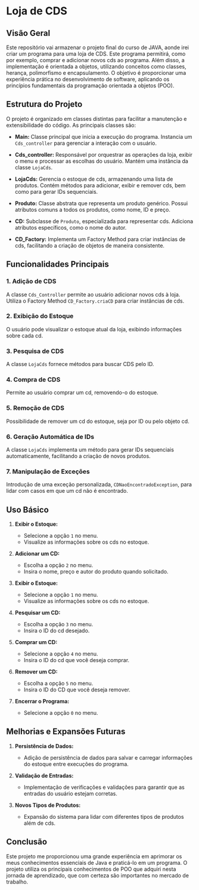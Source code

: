
# Loja de CDS

## Visão Geral

Este repositório vai armazenar o projeto final do curso de JAVA,  aonde irei criar um programa para uma loja de CDS. Este programa permitirá, como por exemplo, comprar e adicionar novos cds ao programa. Além disso, a implementação é orientada a objetos, utilizando conceitos como classes, herança, polimorfismo e encapsulamento. O objetivo é proporcionar uma experiência prática no desenvolvimento de software, aplicando os princípios fundamentais da programação orientada a objetos (POO).


## Estrutura do Projeto

O projeto é organizado em classes distintas para facilitar a manutenção e extensibilidade do código. As principais classes são:

- **Main:** Classe principal que inicia a execução do programa. Instancia um `Cds_controller` para gerenciar a interação com o usuário.

- **Cds_controller:** Responsável por orquestrar as operações da loja, exibir o menu e processar as escolhas do usuário. Mantém uma instância da classe `LojaCds`.

- **LojaCds:** Gerencia o estoque de cds, armazenando uma lista de produtos. Contém métodos para adicionar, exibir e remover cds, bem como para gerar IDs sequenciais.

- **Produto:** Classe abstrata que representa um produto genérico. Possui atributos comuns a todos os produtos, como nome, ID e preço.

- **CD:** Subclasse de `Produto`, especializada para representar cds. Adiciona atributos específicos, como o nome do autor.

- **CD_Factory:** Implementa um Factory Method para criar instâncias de cds, facilitando a criação de objetos de maneira consistente.

## Funcionalidades Principais

### 1. Adição de CDS

A classe `Cds_Controller` permite ao usuário adicionar novos cds à loja. Utiliza o Factory Method `CD_Factory.criaCD` para criar instâncias de cds.

### 2. Exibição do Estoque

O usuário pode visualizar o estoque atual da loja, exibindo informações sobre cada cd.

### 3. Pesquisa de CDS

A classe `LojaCds` fornece métodos para buscar CDS pelo ID.

### 4. Compra de CDS

Permite ao usuário comprar um cd, removendo-o do estoque.

### 5. Remoção de CDS

Possibilidade de remover um cd do estoque, seja por ID ou pelo objeto cd.

### 6. Geração Automática de IDs

A classe `LojaCds` implementa um método para gerar IDs sequenciais automaticamente, facilitando a criação de novos produtos.

### 7. Manipulação de Exceções

Introdução de uma exceção personalizada, `CDNaoEncontradoException`, para lidar com casos em que um cd não é encontrado.

## Uso Básico

1. **Exibir o Estoque:**
    - Selecione a opção `1` no menu.
    - Visualize as informações sobre os cds no estoque.

2.  **Adicionar um CD:**
    - Escolha a opção `2` no menu.
    - Insira o nome, preço e autor do produto quando solicitado.

3. **Exibir o Estoque:**
    - Selecione a opção `1` no menu.
    - Visualize as informações sobre os cds no estoque.

4. **Pesquisar um CD:**
    - Escolha a opção `3` no menu.
    - Insira o ID do cd desejado.

5. **Comprar um CD:**
    - Selecione a opção `4` no menu.
    - Insira o ID do cd que você deseja comprar.

6. **Remover um CD:**
    - Escolha a opção `5` no menu.
    - Insira o ID do CD que você deseja remover.

7. **Encerrar o Programa:**
    - Selecione a opção `0` no menu.



## Melhorias e Expansões Futuras

1. **Persistência de Dados:**
    - Adição de persistência de dados para salvar e carregar informações do estoque entre execuções do programa.
2. **Validação de Entradas:**
    - Implementação de verificações e validações para garantir que as entradas do usuário estejam corretas.

3. **Novos Tipos de Produtos:**
    - Expansão do sistema para lidar com diferentes tipos de produtos além de cds.


## Conclusão

Este projeto me proporcionou uma grande experiência em aprimorar os meus conhecimentos essenciais de Java e praticá-lo em um programa. O projeto utiliza os principais conhecimentos de POO que adquiri nesta jornada de aprendizado, que com certeza são importantes no mercado de trabalho.

